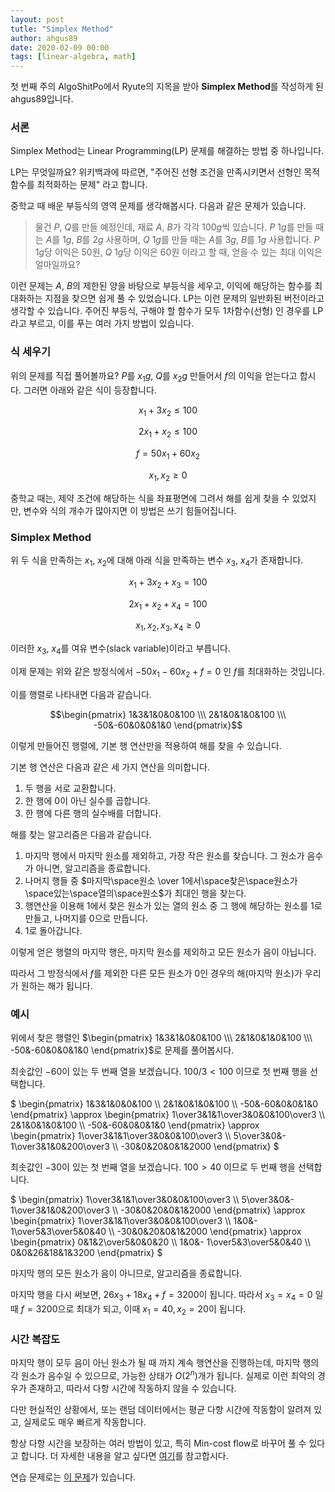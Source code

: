 ```yaml
---
layout: post
tutle: "Simplex Method"
author: ahgus89
date: 2020-02-09 00:00
tags: [linear-algebra, math]
---
```


첫 번째 주의 AlgoShitPo에서 Ryute의 지목을 받아 **Simplex Method**를 작성하게 된 ahgus89입니다.

### 서론
Simplex Method는 Linear Programming(LP) 문제를 해결하는 방법 중 하나입니다.

LP는 무엇일까요? 위키백과에 따르면, "주어진 선형 조건을 만족시키면서 선형인 목적 함수를 최적화하는 문제" 라고 합니다.

중학교 때 배운 부등식의 영역 문제를 생각해봅시다. 다음과 같은 문제가 있습니다.

> 물건 $P$, $Q$를 만들 예정인데, 재료 $A$, $B$가 각각 $100g$씩 있습니다. $P$ $1g$를 만들 때는 $A$를 $1g$, $B$를 $2g$ 사용하며, $Q$ $1g$를 만들 때는 $A$를 $3g$, $B$를 $1g$ 사용합니다. $P$ $1g$당 이익은 $50$원, $Q$ $1g$당 이익은 $60$원 이라고 할 때, 얻을 수 있는 최대 이익은 얼마일까요?

이런 문제는 $A$, $B$의 제한된 양을 바탕으로 부등식을 세우고, 이익에 해당하는 함수를 최대화하는 지점을 찾으면 쉽게 풀 수 있었습니다. LP는 이런 문제의 일반화된 버전이라고 생각할 수 있습니다. 주어진 부등식, 구해야 할 함수가 모두 1차함수(선형) 인 경우를 LP라고 부르고, 이를 푸는 여러 가지 방법이 있습니다.

### 식 세우기
위의 문제를 직접 풀어볼까요? $P$를 $x_1 g$, $Q$를 $x_2 g$ 만들어서 $f$의 이익을 얻는다고 합시다. 그러면 아래와 같은 식이 등장합니다.

$$x_1 + 3x_2 \leq 100$$

$$2x_1 + x_2 \leq 100$$

$$f = 50x_1 + 60x_2$$

$$x_1, x_2 \geq 0$$

중학교 때는, 제약 조건에 해당하는 식을 좌표평면에 그려서 해를 쉽게 찾을 수 있었지만, 변수와 식의 개수가 많아지면 이 방법은 쓰기 힘들어집니다.

### Simplex Method
위 두 식을 만족하는 $x_1$, $x_2$에 대해 아래 식을 만족하는 변수 $x_3$, $x_4$가 존재합니다.

$$x_1 + 3x_2 + x_3 = 100$$

$$2x_1 + x_2 +x_4 = 100$$

$$x_1, x_2, x_3, x_4 \geq 0$$

이러한 $x_3$, $x_4$를 여유 변수(slack variable)이라고 부릅니다. 

이제 문제는 위와 같은 방정식에서 $-50x_1 -60x_2 + f = 0$ 인 $f$를 최대화하는 것입니다.

이를 행렬로 나타내면 다음과 같습니다.

$$\begin{pmatrix} 1&3&1&0&0&100 \\\ 2&1&0&1&0&100 \\\ -50&-60&0&0&1&0 \end{pmatrix}$$

이렇게 만들어진 행렬에, 기본 행 연산만을 적용하여 해를 찾을 수 있습니다.

기본 행 연산은 다음과 같은 세 가지 연산을 의미합니다.

1. 두 행을 서로 교환합니다.
2. 한 행에 0이 아닌 실수를 곱합니다.
3. 한 행에 다른 행의 실수배를 더합니다.

해를 찾는 알고리즘은 다음과 같습니다.

1. 마지막 행에서 마지막 원소를 제외하고, 가장 작은 원소를 찾습니다. 그 원소가 음수가 아니면, 알고리즘을 종료합니다.
2. 나머지 행들 중 $마지막\space원소 \over 1에서\space찾은\space원소가\space있는\space열의\space원소$가 최대인 행을 찾는다. 
3. 행연산을 이용해 1에서 찾은 원소가 있는 열의 원소 중 그 행에 해당하는 원소를 1로 만들고, 나머지를 0으로 만듭니다.
4. 1로 돌아갑니다.

이렇게 얻은 행렬의 마지막 행은, 마지막 원소를 제외하고 모든 원소가 음이 아닙니다.

따라서 그 방정식에서 $f$를 제외한 다른 모든 원소가 $0$인 경우의 해(마지막 원소)가 우리가 원하는 해가 됩니다.

### 예시

위에서 찾은 행렬인 $\begin{pmatrix} 1&3&1&0&0&100 \\\ 2&1&0&1&0&100 \\\ -50&-60&0&0&1&0 \end{pmatrix}$로 문제를 풀어봅시다.

최솟값인 $-60$이 있는 두 번째 열을 보겠습니다. $100/3 < 100$ 이므로 첫 번째 행을 선택합니다.

$
\begin{pmatrix} 1&3&1&0&0&100 \\\ 2&1&0&1&0&100 \\\ -50&-60&0&0&1&0 \end{pmatrix} \approx 
\begin{pmatrix} 1\over3&1&1\over3&0&0&100\over3 \\\ 2&1&0&1&0&100 \\\ -50&-60&0&0&1&0 \end{pmatrix} \approx
\begin{pmatrix} 1\over3&1&1\over3&0&0&100\over3 \\\ 5\over3&0&- 1\over3&1&0&200\over3 \\\ -30&0&20&0&1&2000 \end{pmatrix}
$

최솟값인 $-30$이 있는 첫 번째 열을 보겠습니다. $100 > 40$ 이므로 두 번째 행을 선택합니다.

$
\begin{pmatrix} 1\over3&1&1\over3&0&0&100\over3 \\\ 5\over3&0&- 1\over3&1&0&200\over3 \\\ -30&0&20&0&1&2000 \end{pmatrix} \approx
\begin{pmatrix} 1\over3&1&1\over3&0&0&100\over3 \\\ 1&0&- 1\over5&3\over5&0&40 \\\ -30&0&20&0&1&2000 \end{pmatrix} \approx
\begin{pmatrix} 0&1&2\over5&0&0&20 \\\ 1&0&- 1\over5&3\over5&0&40 \\\ 0&0&26&18&1&3200 \end{pmatrix}
$

마지막 행의 모든 원소가 음이 아니므로, 알고리즘을 종료합니다.

마지막 행을 다시 써보면, $26x_3 + 18x_4 + f = 3200$이 됩니다.
따라서 $x_3 = x_4 = 0$ 일 때 $f = 3200$으로 최대가 되고, 이때 $x_1 = 40, x_2 = 20$이 됩니다.

### 시간 복잡도

마지막 행이 모두 음이 아닌 원소가 될 때 까지 계속 행연산을 진행하는데, 마지막 행의 각 원소가 음수일 수 있으므로, 가능한 상태가 $O(2^n)$개가 됩니다. 실제로 이런 최악의 경우가 존재하고, 따라서 다항 시간에 작동하지 않을 수 있습니다.

다만 현실적인 상황에서, 또는 랜덤 데이터에서는 평균 다항 시간에 작동함이 알려져 있고, 실제로도 매우 빠르게 작동합니다.

항상 다항 시간을 보장하는 여러 방법이 있고, 특히 Min-cost flow로 바꾸어 풀 수 있다고 합니다. 더 자세한 내용을 알고 싶다면 [여기](https://koosaga.com/226)를 참고합시다.

연습 문제로는 [이 문제](https://www.acmicpc.net/problem/1281)가 있습니다.
